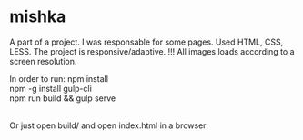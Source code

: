 # mishka
A part of a project. 
I was responsable for some pages. Used HTML, CSS, LESS. The project is responsive/adaptive. 
!!! All images loads according to a screen resolution.

In order to run:
npm install<br />
npm -g install gulp-cli<br />
npm run build && gulp serve<br /><br />

Or just open build/ and open index.html in a browser
